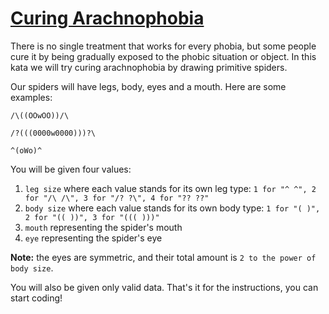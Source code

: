 # [Curing Arachnophobia](https://www.codewars.com/kata/curing-arachnophobia "https://www.codewars.com/kata/5bc73331797b005d18000255")

There is no single treatment that works for every phobia, but some people cure it by being gradually exposed to the phobic situation or object. In this kata we will try curing arachnophobia by drawing primitive spiders.
 
Our spiders will have legs, body, eyes and a mouth. Here are some examples:
```
/\((OOwOO))/\

/?(((0000w0000)))?\

^(oWo)^
```
You will be given four values:  
1) `leg size` where each value stands for its own leg type: `1 for "^ ^", 2 for "/\ /\", 3 for "/? ?\", 4 for "?? ??"`  
2) `body size` where each value stands for its own body type: `1 for "( )", 2 for "(( ))", 3 for "((( )))"`  
3) `mouth` representing the spider's mouth  
4) `eye` representing the spider's eye

**Note:** the eyes are symmetric, and their total amount is `2 to the power of body size`.
  
You will also be given only valid data. That's it for the instructions, you can start coding!
